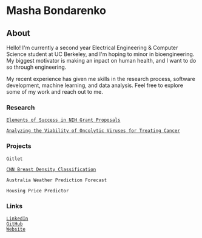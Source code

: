 # Masha Bondarenko


## About
Hello! I'm currently a second year Electrical Engineering & Computer Science student at UC Berkeley, and I'm hoping to minor in bioengineering. My biggest motivator is making an inpact on human health, and I want to do so through engineering. 

My recent experience has given me skills in the research process, software development, machine learning, and data analysis. Feel free to explore some of my work and reach out to me.


### Research
[`Elements of Success in NIH Grant Proposals`](http://discourseconventions.weebly.com/uploads/8/5/7/3/85737014/bondarenko_masha_validating_a_resource_for_the_specific_aims_section_in_nih_grant_proposals.pdf)

[`Analyzing the Viability of Oncolytic Viruses for Treating Cancer`](https://drive.google.com/file/d/1vdvKwhtjsrpzdg94_CK4Hm9Etubb0wIc/view?usp=sharing)

### Projects
`Gitlet`

[`CNN Breast Density Classification`](https://github.com/froghop/2DBreastDensityConvNet)

`Australia Weather Prediction Forecast`

`Housing Price Predictor`




### Links
[`LinkedIn`](https://www.linkedin.com/in/mashabondarenko/)  
[`GitHub`](https://github.com/froghop)  
[`Website`]() 
